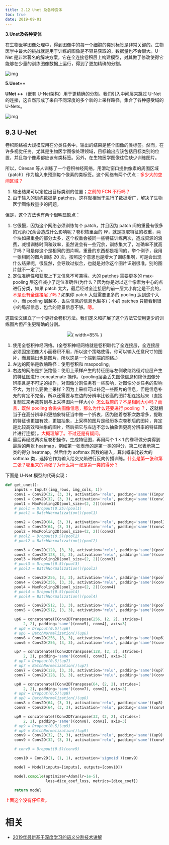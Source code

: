 ```yaml
---
title: 2.12 Unet 及各种变体
toc: true
date: 2019-09-01
---
```


**3.Unet及各种变体**

在生物医学图像处理中，得到图像中的每一个细胞的类别标签是非常关键的。生物医学中最大的挑战就是用于训练的图像是不容易获取的，数据量也不会很大。U-Net 是非常著名的解决方案，它在全连接卷积层上构建模型，对其做了修改使得它能够在少量的训练图像数据上运行，得到了更加精确的分割。

![img](https://pic1.zhimg.com/80/v2-1d916816f80af948ac0a211d9327e8ac_hd.jpg)





**5.Unet++**

**UNet ++**（嵌套 U-Net架构）用于更精确的分割。我们引入中间层来跳过 U-Net的连接，这自然形成了来自不同深度的多个新的上采样路径，集合了各种感受域的 U-Nets。

![img](https://pic3.zhimg.com/80/v2-221e781d752323b95dc2d681126ab976_hd.jpg)






## 9.3 U-Net

卷积网络被大规模应用在分类任务中，输出的结果是整个图像的类标签。然而，在许多视觉任务，尤其是生物医学图像处理领域，目标输出应该包括目标类别的位置，并且每个像素都应该有类标签。另外，在生物医学图像往往缺少训练图片。

所以，Ciresan 等人训练了一个卷积神经网络，用滑动窗口提供像素的周围区域（patch）作为输入来预测每个像素的类标签。这个网络有两个优点：<span style="color:red;">多少大的空间区域？</span>

1. 输出结果可以定位出目标类别的位置；<span style="color:red;">之前的 FCN 不行吗？</span>
2. 由于输入的训练数据是 patches，这样就相当于进行了数据增广，解决了生物医学图像数量少的问题。

但是，这个方法也有两个很明显缺点：

1. 它很慢，因为这个网络必须训练每个 patch，并且因为 patch 间的重叠有很多的冗余(冗余会造成什么影响呢？卷积核里面的 $W$，就是提取特征的权重，两个块如果重叠的部分太多，这个权重会被同一些特征训练两次，造成资源的浪费，减慢训练时间和效率，虽然说会有一些冗余，训练集大了，准确率不就高了吗？可是你这个是相同的图片啊，重叠的东西都是相同的，举个例子，我用一张相同的图片训练 $20$ 次，按照这个意思也是增大了训练集啊，可是会出现什么结果呢，很显然，会导致过拟合，也就是对你这个图片识别很准，别的图片就不一定了)。
2. 定位准确性和获取上下文信息不可兼得。大的 patches 需要更多的 max-pooling 层这样减小了定位准确性(为什么？因为你是对以这个像素为中心的点进行分类，如果 patch 太大，最后经过全连接层的前一层大小肯定是不变的，<span style="color:red;">不是没有全连接层了吗？</span>如果你 patch 大就需要更多的 pooling 达到这个大小，而 pooling 层越多，丢失信息的信息也越多)；小的 patches 只能看到很小的局部信息，包含的背景信息不够。<span style="color:red;">嗯。</span>

这篇论文建立了一个更好全卷积方法。我们定义和扩展了这个方法它使用更少的训练图片但产生更精确的分割。

<center>

![](http://images.iterate.site/blog/image/20190722/UnHnDCqLtqHk.png?imageslim){ width=85% }

</center>


1. 使用全卷积神经网络。(全卷积神经网络就是卷积取代了全连接层，全连接层必须固定图像大小而卷积不用，所以这个策略使得，你可以输入任意尺寸的图片，而且输出也是图片，所以这是一个端到端的网络。)
2. 左边的网络是收缩路径：使用卷积和 maxpooling。
3. 右边的网络是扩张路径：使用上采样产生的特征图与左侧收缩路径对应层产生的特征图进行 concatenate 操作。（pooling层会丢失图像信息和降低图像分辨率且是不可逆的操作，对图像分割任务有一些影响，对图像分类任务的影响不大，为什么要做上采样？因为上采样可以补足一些图片的信息，但是信息补充的肯定不完全，所以还需要与左边的分辨率比较高的图片相连接起来（直接复制过来再裁剪到与上采样图片一样大小）<span style="color:red;">怎么裁剪的？不是相同大小吗？而且，既然 pooling 会丢失图像信息，那么为什么还要进行 pooling ？</span>，这就相当于在高分辨率和更抽象特征当中做一个折衷，因为随着卷积次数增多，提取的特征也更加有效，更加抽象，上采样的图片是经历多次卷积后的图片，肯定是比较高效和抽象的图片，然后把它与左边不怎么抽象但更高分辨率的特征图片进行连接）。<span style="color:red;">大概理解了。不过还是有疑问。</span>
4. 最后再经过两次反卷积操作，生成特征图，再用两个 $1\times 1$ 的卷积做分类得到最后的两张 heatmap，例如第一张表示的是第一类的得分，第二张表示第二类的得分 heatmap，然后作为 softmax 函数的输入，算出概率比较大的 softmax 类，选择它作为输入给交叉熵进行反向传播训练。<span style="color:red;">什么是第一张和第二张？哪里来的两张？为什么第一张是第一类的得分？</span>

下面是 U-Net 模型的代码实现：

```py
def get_unet():
    inputs = Input((img_rows, img_cols, 1))
    conv1 = Conv2D(32, (3, 3), activation='relu', padding='same')(inputs)
    conv1 = Conv2D(32, (3, 3), activation='relu', padding='same')(conv1)
    pool1 = MaxPooling2D(pool_size=(2, 2))(conv1)
    # pool1 = Dropout(0.25)(pool1)
    # pool1 = BatchNormalization()(pool1)

    conv2 = Conv2D(64, (3, 3), activation='relu', padding='same')(pool1)
    conv2 = Conv2D(64, (3, 3), activation='relu', padding='same')(conv2)
    pool2 = MaxPooling2D(pool_size=(2, 2))(conv2)
    # pool2 = Dropout(0.5)(pool2)
    # pool2 = BatchNormalization()(pool2)

    conv3 = Conv2D(128, (3, 3), activation='relu', padding='same')(pool2)
    conv3 = Conv2D(128, (3, 3), activation='relu', padding='same')(conv3)
    pool3 = MaxPooling2D(pool_size=(2, 2))(conv3)
    # pool3 = Dropout(0.5)(pool3)
    # pool3 = BatchNormalization()(pool3)

    conv4 = Conv2D(256, (3, 3), activation='relu', padding='same')(pool3)
    conv4 = Conv2D(256, (3, 3), activation='relu', padding='same')(conv4)
    pool4 = MaxPooling2D(pool_size=(2, 2))(conv4)
    # pool4 = Dropout(0.5)(pool4)
    # pool4 = BatchNormalization()(pool4)

    conv5 = Conv2D(512, (3, 3), activation='relu', padding='same')(pool4)
    conv5 = Conv2D(512, (3, 3), activation='relu', padding='same')(conv5)

    up6 = concatenate([Conv2DTranspose(256, (2, 2), strides=(
        2, 2), padding='same')(conv5), conv4], axis=3)
    # up6 = Dropout(0.5)(up6)
    # up6 = BatchNormalization()(up6)
    conv6 = Conv2D(256, (3, 3), activation='relu', padding='same')(up6)
    conv6 = Conv2D(256, (3, 3), activation='relu', padding='same')(conv6)

    up7 = concatenate([Conv2DTranspose(128, (2, 2), strides=(
        2, 2), padding='same')(conv6), conv3], axis=3)
    # up7 = Dropout(0.5)(up7)
    # up7 = BatchNormalization()(up7)
    conv7 = Conv2D(128, (3, 3), activation='relu', padding='same')(up7)
    conv7 = Conv2D(128, (3, 3), activation='relu', padding='same')(conv7)

    up8 = concatenate([Conv2DTranspose(64, (2, 2), strides=(
        2, 2), padding='same')(conv7), conv2], axis=3)
    # up8 = Dropout(0.5)(up8)
    # up8 = BatchNormalization()(up8)
    conv8 = Conv2D(64, (3, 3), activation='relu', padding='same')(up8)
    conv8 = Conv2D(64, (3, 3), activation='relu', padding='same')(conv8)

    up9 = concatenate([Conv2DTranspose(32, (2, 2), strides=(
        2, 2), padding='same')(conv8), conv1], axis=3)
    # up9 = Dropout(0.5)(up9)
    # up9 = BatchNormalization()(up9)
    conv9 = Conv2D(32, (3, 3), activation='relu', padding='same')(up9)
    conv9 = Conv2D(32, (3, 3), activation='relu', padding='same')(conv9)

    # conv9 = Dropout(0.5)(conv9)

    conv10 = Conv2D(1, (1, 1), activation='sigmoid')(conv9)

    model = Model(inputs=[inputs], outputs=[conv10])

    model.compile(optimizer=Adam(lr=1e-5),
                  loss=dice_coef_loss, metrics=[dice_coef])

    return model
```

<span style="color:red;">上面这个没有仔细看。</span>




# 相关

- [2019年最新基于深度学习的语义分割技术讲解](https://zhuanlan.zhihu.com/p/76418243)
